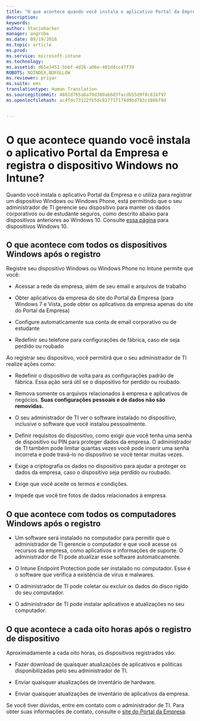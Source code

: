 ```yaml
---
title: "O que acontece quando você instala o aplicativo Portal da Empresa e registra o dispositivo Windows no Intune? | Microsoft Intune"
description: 
keywords: 
author: Staciebarker
manager: angrobe
ms.date: 09/19/2016
ms.topic: article
ms.prod: 
ms.service: microsoft-intune
ms.technology: 
ms.assetid: d65e3452-5bbf-4d26-a06e-401ddcc47f39
ROBOTS: NOINDEX,NOFOLLOW
ms.reviewer: priyar
ms.suite: ems
translationtype: Human Translation
ms.sourcegitcommit: 4881d765a6a79d380ab6d3facdb55d9f0c81bf97
ms.openlocfilehash: ac4fdc73122fb5dc82771f174d9bd783c186bf9d


---
```



# O que acontece quando você instala o aplicativo Portal da Empresa e registra o dispositivo Windows no Intune?

Quando você instala o aplicativo Portal da Empresa e o utiliza para registrar um dispositivo Windows ou Windows Phone, está permitindo que o seu administrador de TI gerencie seu dispositivo para manter os dados corporativos ou de estudante seguros, como descrito abaixo para dispositivos anteriores ao Windows 10. Consulte [essa página](what-happens-if-you-install-the-company-portal-app-and-enroll-your-device-in-intune-windows10.md) para dispositivos Windows 10.

## O que acontece com todos os dispositivos Windows após o registro
Registre seu dispositivo Windows ou Windows Phone no Intune permite que você:

-   Acessar a rede da empresa, além de seu email e arquivos de trabalho

-   Obter aplicativos da empresa do site do Portal da Empresa (para Windows 7 e Vista, pode obter os aplicativos da empresa apenas do site do Portal da Empresa)

-   Configure automaticamente sua conta de email corporativo ou de estudante

-   Redefinir seu telefone para configurações de fábrica, caso ele seja perdido ou roubado

Ao registrar seu dispositivo, você permitirá que o seu administrador de TI realize ações como:

-   Redefinir o dispositivo de volta para as configurações padrão de fábrica. Essa ação será útil se o dispositivo for perdido ou roubado.

-   Remova somente os arquivos relacionados à empresa e aplicativos de negócios. **Suas configurações pessoais e de dados não são removidas.**

-   O seu administrador de TI ver o software instalado no dispositivo, inclusive o software que você instalou pessoalmente.

-   Definir requisitos do dispositivo, como exigir que você tenha uma senha de dispositivo ou PIN para proteger dados da empresa. O administrador de TI também pode limitar quantas vezes você pode inserir uma senha incorreta e pode travá-lo no dispositivo se você tentar muitas vezes.

-   Exige a criptografia os dados no dispositivo para ajudar a proteger os dados da empresa, caso o dispositivo seja perdido ou roubado. 

-   Exige que você aceite os termos e condições.

-   Impede que você tire fotos de dados relacionados à empresa.

## O que acontece com todos os computadores Windows após o registro

-  Um software será instalado no computador para permitir que o administrador de TI gerencie o computador e que você acesse os recursos da empresa, como aplicativos e informações de suporte. O administrador de TI pode atualizar esse software automaticamente.

-  O Intune Endpoint Protection pode ser instalado no computador. Esse é o software que verifica a existência de vírus e malwares.

-  O administrador de TI pode coletar ou excluir os dados do disco rígido do seu computador.

-  O administrador de TI pode instalar aplicativos e atualizações no seu computador.

## O que acontece a cada oito horas após o registro de dispositivo
Aproximadamente a cada oito horas, os dispositivos registrados vão:

-   Fazer download de quaisquer atualizações de aplicativos e políticas disponibilizadas pelo seu administrador de TI.

-   Enviar quaisquer atualizações de inventário de hardware.

-   Enviar quaisquer atualizações de inventário de aplicativos da empresa.

Se você tiver dúvidas, entre em contato com o administrador de TI. Para obter suas informações de contato, consulte o [site do Portal da Empresa](http://portal.manage.microsoft.com).




<!--HONumber=Sep16_HO4-->


